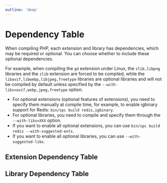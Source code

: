 ```yaml
---
outline: 'deep'
---
```


# Dependency Table

When compiling PHP, each extension and library has dependencies, which may be required or optional.
You can choose whether to include these optional dependencies.

For example, when compiling the `gd` extension under Linux, 
the `zlib,libpng` libraries and the `zlib` extension are forced to be compiled, 
while the `libavif,libwebp,libjpeg,freetype` libraries are optional libraries and will not be compiled by default
unless specified by the `--with-libs=avif,webp,jpeg,freetype` option.

- For optional extensions (optional features of extensions), you need to specify them manually at compile time, for example, to enable igbinary support for Redis: `bin/spc build redis,igbinary`.
- For optional libraries, you need to compile and specify them through the `--with-libs=XXX` option.
- If you want to enable all optional extensions, you can use `bin/spc build redis --with-suggested-exts`.
- If you want to enable all optional libraries, you can use `--with-suggested-libs`.

## Extension Dependency Table

<!--@include: ../../deps-map-ext.md-->

## Library Dependency Table

<!--@include: ../../deps-map-lib.md-->